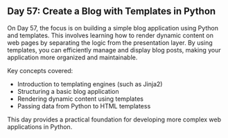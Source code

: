 ## Day 57: Create a Blog with Templates in Python

On Day 57, the focus is on building a simple blog application using Python and templates. This involves learning how to render dynamic content on web pages by separating the logic from the presentation layer. By using templates, you can efficiently manage and display blog posts, making your application more organized and maintainable.

Key concepts covered:

- Introduction to templating engines (such as Jinja2)
- Structuring a basic blog application
- Rendering dynamic content using templates
- Passing data from Python to HTML templatess

This day provides a practical foundation for developing more complex web applications in Python.
